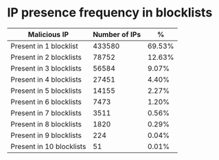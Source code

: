 # IP presence frequency in blocklists
| Malicious IP | Number of IPs | % |
|----|----|----|
| Present in 1 blocklist | 433580 | 69.53% |
| Present in 2 blocklists | 78752 | 12.63% |
| Present in 3 blocklists | 56584 | 9.07% |
| Present in 4 blocklists | 27451 | 4.40% |
| Present in 5 blocklists | 14155 | 2.27% |
| Present in 6 blocklists | 7473 | 1.20% |
| Present in 7 blocklists | 3511 | 0.56% |
| Present in 8 blocklists | 1820 | 0.29% |
| Present in 9 blocklists | 224 | 0.04% |
| Present in 10 blocklists | 51 | 0.01% |
